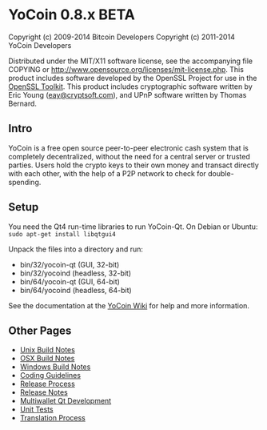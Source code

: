 YoCoin 0.8.x BETA
====================

Copyright (c) 2009-2014 Bitcoin Developers
Copyright (c) 2011-2014 YoCoin Developers

Distributed under the MIT/X11 software license, see the accompanying
file COPYING or http://www.opensource.org/licenses/mit-license.php.
This product includes software developed by the OpenSSL Project for use in the [OpenSSL Toolkit](http://www.openssl.org/). This product includes
cryptographic software written by Eric Young ([eay@cryptsoft.com](mailto:eay@cryptsoft.com)), and UPnP software written by Thomas Bernard.


Intro
---------------------
YoCoin is a free open source peer-to-peer electronic cash system that is
completely decentralized, without the need for a central server or trusted
parties.  Users hold the crypto keys to their own money and transact directly
with each other, with the help of a P2P network to check for double-spending.


Setup
---------------------
You need the Qt4 run-time libraries to run YoCoin-Qt. On Debian or Ubuntu:
	`sudo apt-get install libqtgui4`

Unpack the files into a directory and run:

- bin/32/yocoin-qt (GUI, 32-bit)
- bin/32/yocoind (headless, 32-bit)
- bin/64/yocoin-qt (GUI, 64-bit)
- bin/64/yocoind (headless, 64-bit)

See the documentation at the [YoCoin Wiki](http://yocoin.info)
for help and more information.


Other Pages
---------------------
- [Unix Build Notes](build-unix.md)
- [OSX Build Notes](build-osx.md)
- [Windows Build Notes](build-msw.md)
- [Coding Guidelines](coding.md)
- [Release Process](release-process.md)
- [Release Notes](release-notes.md)
- [Multiwallet Qt Development](multiwallet-qt.md)
- [Unit Tests](unit-tests.md)
- [Translation Process](translation_process.md)
